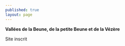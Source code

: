 ```yaml
---
published: true
layout: page
---
```



**Vallées de la Beune, de la petite Beune et de la Vézère**

Site inscrit
